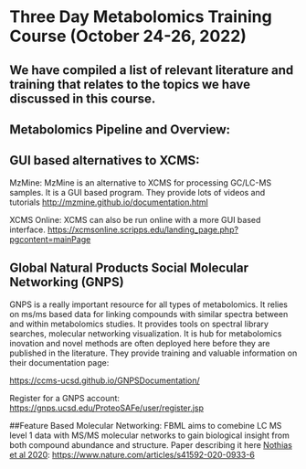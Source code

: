 # Three Day Metabolomics Training Course (October 24-26, 2022)

## We have compiled a list of relevant literature and training that relates to the topics we have discussed in this course. 

## Metabolomics Pipeline and Overview:



##  GUI based alternatives to XCMS:
MzMine:
  MzMine is an alternative to XCMS for processing GC/LC-MS samples. It is a GUI based program. They provide lots of videos and tutorials
  http://mzmine.github.io/documentation.html
   
XCMS Online:
  XCMS can also be run online with a more GUI based interface. 
  https://xcmsonline.scripps.edu/landing_page.php?pgcontent=mainPage

## Global Natural Products Social Molecular Networking (GNPS)

GNPS is a really important resource for all types of metabolomics. It relies on ms/ms based data for linking compounds with similar spectra between and within metabolomics studies. It provides tools on spectral library searches, molecular networking visualization. It is hub for metabolomics inovation and novel methods are often deployed here before they are published in the literature. They provide training and valuable information on their documentation page:

https://ccms-ucsd.github.io/GNPSDocumentation/

Register for a GNPS account:
https://gnps.ucsd.edu/ProteoSAFe/user/register.jsp


##Feature Based Molecular Networking: 
  FBML aims to comebine LC MS level 1 data with MS/MS molecular networks to gain biological insight from both compound abundance and structure. Paper describing it here [Nothias et al 2020](url): https://www.nature.com/articles/s41592-020-0933-6

